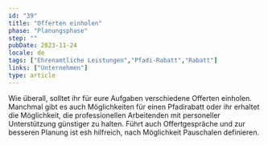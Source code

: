 ```yaml
---
id: "39"
title: "Offerten einholen"
phase: "Planungsphase"
step: ""
pubDate: 2023-11-24
locale: de
tags: ["Ehrenamtliche Leistungen","Pfadi-Rabatt","Rabatt"]
links: ["Unternehmen"]
type: article
---
```


Wie überall, solltet ihr für eure Aufgaben verschiedene Offerten einholen. Manchmal gibt es auch Möglichkeiten für einen Pfadirabatt oder ihr erhaltet die Möglichkeit, die professionellen Arbeitenden mit personeller Unterstützung günstiger zu halten. Führt auch Offertgespräche und zur besseren Planung ist esh hilfreich, nach Möglichkeit Pauschalen definieren.
